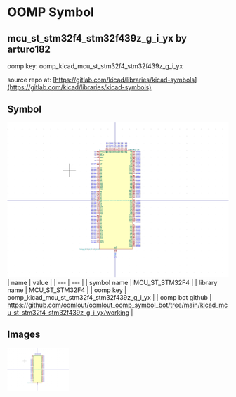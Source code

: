 # OOMP Symbol  
## mcu_st_stm32f4_stm32f439z_g_i_yx  by arturo182  
  
oomp key: oomp_kicad_mcu_st_stm32f4_stm32f439z_g_i_yx  
  
source repo at: [https://gitlab.com/kicad/libraries/kicad-symbols](https://gitlab.com/kicad/libraries/kicad-symbols)  
## Symbol  
  
[![working.png](working_600.png)](working.png)  
| name | value | 
| --- | --- | 
| symbol name | MCU_ST_STM32F4 | 
| library name | MCU_ST_STM32F4 | 
| oomp key | oomp_kicad_mcu_st_stm32f4_stm32f439z_g_i_yx | 
| oomp bot github | https://github.com/oomlout/oomlout_oomp_symbol_bot/tree/main/kicad_mcu_st_stm32f4_stm32f439z_g_i_yx/working | 
## Images  
  
[![working.png](working_140.png)](working.png)  
